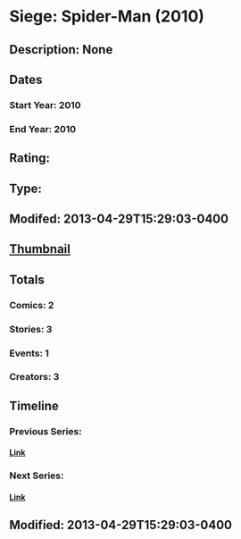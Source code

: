 # Siege: Spider-Man (2010)
## Description: None
## Dates
### Start Year: 2010
### End Year: 2010
## Rating: 
## Type: 
## Modifed: 2013-04-29T15:29:03-0400
## [Thumbnail](http://i.annihil.us/u/prod/marvel/i/mg/1/04/517ec987dedae.jpg)
## Totals
### Comics: 2
### Stories: 3
### Events: 1
### Creators: 3
## Timeline
### Previous Series: 
#### [Link]()
### Next Series: 
#### [Link]()
## Modified: 2013-04-29T15:29:03-0400